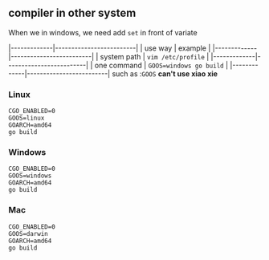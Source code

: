 ##  compiler in other system
When we in windows, we need add `set` in front of variate

|-------------|-------------------------|
| use way     | example                 |
|-------------|-------------------------|
| system path | `vim /etc/profile`      |
|-------------|-------------------------|
| one command | `GOOS=windows go build` |
|-------------|-------------------------|
such as :`GOOS` **can't use xiao xie**

###   Linux
```shell
CGO_ENABLED=0
GOOS=linux
GOARCH=amd64
go build
```

###   Windows
```shell
CGO_ENABLED=0
GOOS=windows
GOARCH=amd64
go build
```

###   Mac
```shell
CGO_ENABLED=0
GOOS=darwin
GOARCH=amd64
go build
```
